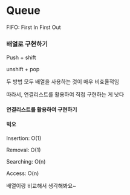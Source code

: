 # Queue

FIFO: First In First Out



### 배열로 구현하기

Push + shift

unshift + pop

두 방법 모두 배열을 사용하는 것이 매우 비효율적임

따라서, 연결리스트를 활용하여 직접 구현하는 게 낫다



#### 연결리스트를 활용하여 구현하기





#### 빅오

Insertion: O(1)

Removal: O(1)

Searching: O(n)

Access: O(n)

배열이랑 비교해서 생각해봐요~



